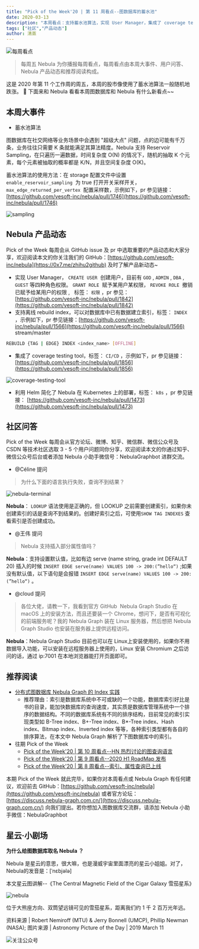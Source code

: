 ```yaml
---
title: "Pick of the Week'20 | 第 11 周看点--图数据库的蓄水池"
date: 2020-03-13
description: "本周看点：支持蓄水池算法，实现 User Manager，集成了 coverage testing tool…"
tags: ["社区","产品动态"]
author: 清蒸
---
```


![每周看点](https://www-cdn.nebula-graph.com.cn/nebula-blog/PotW.png)

> 每周五 Nebula 为你播报每周看点，每周看点由本周大事件、用户问答、Nebula 产品动态和推荐阅读构成。

这是 2020 年第 11 个工作周的周五，本周的股市像使用了蓄水池算法一般随机地跌涨。 🌝 下面来和 Nebula 看看本周图数据库和 Nebula 有什么新看点~~

## 本周大事件

- 蓄水池算法

图数据库在社交网络等业务场景中会遇到 "超级大点" 问题，点的边可能有千万条，业务往往只需要 K 条就能满足其算法精度。Nebula 支持 Reservoir Sampling，在只遍历一遍数据，时间复杂度 O(N) 的情况下，随机的抽取 K 个元素，每个元素被抽取的概率都是 K/N，并且空间复杂度 O(K)。

蓄水池算法的使用方法：在 storage 配置文件中设置 `enable_reservoir_sampling`  为 true 打开开关采样开关， `max_edge_returned_per_vertex`  配置采样数，示例如下，pr 参见链接：[https://github.com/vesoft-inc/nebula/pull/1746](https://github.com/vesoft-inc/nebula/pull/1746)

![sampling](https://www-cdn.nebula-graph.com.cn/nebula-blog/PotW201101.png)

## Nebula 产品动态

Pick of the Week 每周会从 GitHub issue 及 pr 中选取重要的产品动态和大家分享，欢迎阅读本文的你关注我们的 GitHub：[https://github.com/vesoft-inc/nebula](https://0x7.me/zhihu2github) 及时了解产品新动态~

- 实现 User Manager， `CREATE USER`  创建用户，目前有 `GOD` , `ADMIN` , `DBA` , `GUEST` 等四种角色权限。 `GRANT ROLE`  赋予某用户某权限， `REVOKE ROLE`  撤销已赋予给某用户的权限 ,   标签： `权限` ，pr 参见：[https://github.com/vesoft-inc/nebula/pull/1842](https://github.com/vesoft-inc/nebula/pull/1842)
- 支持离线 rebuild index，可以对数据库中已有数据建立索引，标签： `INDEX` ，示例如下，pr 参见链接：[https://github.com/vesoft-inc/nebula/pull/1566](https://github.com/vesoft-inc/nebula/pull/1566)
stream/master

```bash
REBUILD {TAG | EDGE} INDEX <index_name> [OFFLINE]
```

- 集成了 coverage testing tool，标签： `CI/CD` ，示例如下，pr 参见链接： [https://github.com/vesoft-inc/nebula/pull/1856](https://github.com/vesoft-inc/nebula/pull/1856)

![coverage-testing-tool](https://www-cdn.nebula-graph.com.cn/nebula-blog/PotW201102.png)

-  利用 Helm 简化了 Nebula 在 Kubernetes 上的部署，标签： `k8s` ，pr 参见链接： [https://github.com/vesoft-inc/nebula/pull/1473](https://github.com/vesoft-inc/nebula/pull/1473)

## 社区问答

Pick of the Week 每周会从官方论坛、微博、知乎、微信群、微信公众号及 CSDN 等技术社区选取 3 - 5 个用户问题同你分享，欢迎阅读本文的你通过知乎、微信公众号后台或者添加 Nebula 小助手微信号：NebulaGraphbot 进群交流。

- @Céline 提问
> 为什么下面的语言执行失败，查询不到结果？

![nebula-terminal](https://www-cdn.nebula-graph.com.cn/nebula-blog/PotW201103.png)

**Nebula**： `LOOKUP` 语法使用是正确的，但 LOOKUP 之前需要创建索引，如果你未创建索引的话是查询不到结果的。创建好索引之后，可使用`SHOW TAG INDEXES` 查看索引是否创建成功。

- @王伟 提问
> Nebula 支持插入部分属性值吗？

**Nebula**：支持设置默认值，比如有边 serve (name string, grade int DEFAULT 20)
插入的时候 `INSERT EDGE serve(name) VALUES 100 -> 200:(”hello“)` ;如果没有默认值，以下语句是会报错 `INSERT EDGE serve(name) VALUES 100 -> 200:(”hello“)` 。

- @cloud 提问
> 各位大佬，请教一下，我看到官方 GitHub  Nebula Graph Studio 在 macOS 上的安装方法，而且还要装一个 Chrome，想问下，是否有可视化的前端服务呢？我的 Nebula Graph 装在 Linux 服务器，然后想把 Nebula Graph Studio 也安装在服务器上提供远程访问。

**Nebula**：Nebula Graph Studio 目前也可以在 Linux上安装使用的，如果你不用数据导入功能，可以安装在远程服务器上使用的，Linux 安装 Chromium 之后访问的话，通过 ip:7001 在本地浏览器能打开页面即可。

## 推荐阅读

- [分布式图数据库 Nebula Graph 的 Index 实践](https://nebula-graph.io/cn/posts/how-indexing-works-in-nebula-graph/)
  - 推荐理由：索引是数据库系统中不可或缺的一个功能，数据库索引好比是书的目录，能加快数据库的查询速度，其实质是数据库管理系统中一个排序的数据结构。不同的数据库系统有不同的排序结构，目前常见的索引实现类型如 B-Tree index、B+-Tree index、B*-Tree index、Hash index、Bitmap index、Inverted index 等等，各种索引类型都有各自的排序算法，在本文中 Nebula Graph 解析了下图数据库中的索引。
- 往期 Pick of the Week
  - [Pick of the Week'20 | 第 10 周看点--HN 热烈讨论的图查询语言](https://nebula-graph.io/cn/posts/nebula-graph-weekly-pickup-2020-03-06/)
  - [Pick of the Week'20 | 第 9 周看点--2020 H1 RoadMap 发布](https://nebula-graph.io/cn/posts/nebula-graph-weekly-pickup-2020-02-28/)
  - [Pick of the Week'20 | 第 8 周看点--索引、属性查询已上线](https://nebula-graph.io/cn/posts/nebula-graph-weekly-pickup-2020-02-21/)

本期 Pick of the Week 就此完毕，如果你对本周看点或 Nebula Graph 有任何建议，欢迎前去 GitHub：[https://github.com/vesoft-inc/nebula](https://github.com/vesoft-inc/nebula) 或者官方论坛：[https://discuss.nebula-graph.com.cn/](https://discuss.nebula-graph.com.cn/) 向我们提出。若你想加入图数据库交流群，请添加 Nebula 小助手微信：NebulaGraphbot 

## 星云·小剧场

**为什么给图数据库取名 Nebula ？**

Nebula 是星云的意思，很大嘛，也是漫威宇宙里面漂亮的星云小姐姐。对了，Nebula的发音是：[ˈnɛbjələ]

本文星云图讲解--《The Central Magnetic Field of the Cigar Galaxy 雪茄星系》

![nebula](https://www-cdn.nebula-graph.com.cn/nebula-blog/PotW2011Nebula.png)

位于大熊座方向、双筒望远镜可见的雪茄星系，距离我们约 1 千 2 百万光年远。

资料来源 | Robert Nemiroff (MTU) & Jerry Bonnell (UMCP), Phillip Newman (NASA);
图片来源 | Astronomy Picture of the Day | 2019 March 11

![关注公众号](https://www-cdn.nebula-graph.com.cn/nebula-blog/WeChatOffical.png)
